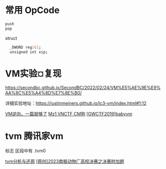 
# 常用 OpCode
```sh
push
pop
```
struct

```sh
  _DWORD reg[6];
  unsigned int xip;
```

# VM实验¤复现

https://secondbc.github.io/SecondBC/2022/02/24/VM%E5%AE%9E%E9%AA%8C%E5%A4%8D%E7%8E%B0/

详细实验地址：https://justinmeiners.github.io/lc3-vm/index.html#1:12

[VM逆向，一篇就够了](https://mp.weixin.qq.com/s/aVPlvHkb6ohZ5K_zXVhs0w)
[Mz1 VNCTF CM狗](https://blog.shi1011.cn/ctf/2162#cm%E7%8B%97)
[[GWCTF2019]babyvm](https://www.bilibili.com/video/BV1J24y1L7rU/)


# tvm 腾讯家vm
标志  区段中有 .tvm0 

[tvm分析与还原](https://bbs.kanxue.com/thread-277370.htm)
[[原创]2023南极动物厂高校决赛之决赛附加题 ](https://bbs.kanxue.com/thread-276892.htm)
